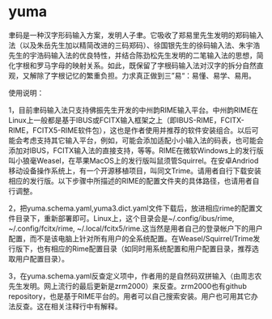 # yuma
聿码是一种汉字形码输入方案，发明人子聿。它吸收了郑易里先生发明的郑码输入法（以及朱岳先生加以精简改进的三码郑码）、徐国银先生的徐码输入法、朱宇浩先生的宇浩码输入法的优良特性，并结合陈劲松先生发明的二笔输入法的思想，简化字根和罗马字母的映射关系。如此，既保留了字根码输入法对汉字的拆分自然直观，又解除了字根记忆的繁重负担。力求真正做到三”易“：易懂、易学、易用。

使用说明：

1，目前聿码输入法只支持佛振先生开发的中州韵RIME输入平台。中州韵RIME在Linux上一般都是基于IBUS或FCITX输入框架之上（即IBUS-RIME，FCITX-RIME，FCITX5-RIME软件包），这也是作者使用并推荐的软件安装组合。以后可能会考虑支持其它输入平台，例如，可能会添加适配小小输入法的码表，也可能会添加对IBUS，FCITX输入法的直接支持，等等。RIME在微软Windows上的发行版叫小狼毫Weasel，在苹果MacOS上的发行版叫鼠须管Squirrel。在安卓Andriod移动设备操作系统上，有一个开源移植项目，叫同文Trime。请用者自行下载安装相应的发行版。以下步骤中所描述的RIME的配置文件夹的具体路径，也请用者自行调整。

2，把yuma.schema.yaml,yuma3.dict.yaml文件下载后，放进相应rime的配置文件目录下，重新部署即可。Linux上，这个目录会是~/.config/ibus/rime, ~/.config/fcitx/rime, ~/.local/fcitx5/rime.这当然是用者自己的登录帐户下的用户配置，而不是该电脑上针对所有用户的全系统配置。在Weasel/Squirrel/Trime发行版下，也有相应的Rime配置目录（如同时用系统配置和用户配置目录，推荐选取用户配置目录）。

3，在yuma.schema.yaml反查定义项中，作者用的是自然码双拼输入（由周志农先生发明。网上流行的最后更新是zrm2000）来反查。zrm2000也有github repository，也是基于RIME平台的。用者可以自己搜索安装。用户也可用其它办法反查。这在相关注释行中有解释。
